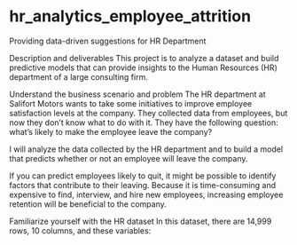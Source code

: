 # hr_analytics_employee_attrition
Providing data-driven suggestions for HR Department

Description and deliverables
This project is to analyze a dataset and build predictive models that can provide insights to the Human Resources (HR) department of a large consulting firm.

Understand the business scenario and problem
The HR department at Salifort Motors wants to take some initiatives to improve employee satisfaction levels at the company. They collected data from employees, but now they don’t know what to do with it. They have the following question: what’s likely to make the employee leave the company?

I will analyze the data collected by the HR department and to build a model that predicts whether or not an employee will leave the company.

If you can predict employees likely to quit, it might be possible to identify factors that contribute to their leaving. Because it is time-consuming and expensive to find, interview, and hire new employees, increasing employee retention will be beneficial to the company.

Familiarize yourself with the HR dataset
In this dataset, there are 14,999 rows, 10 columns, and these variables: